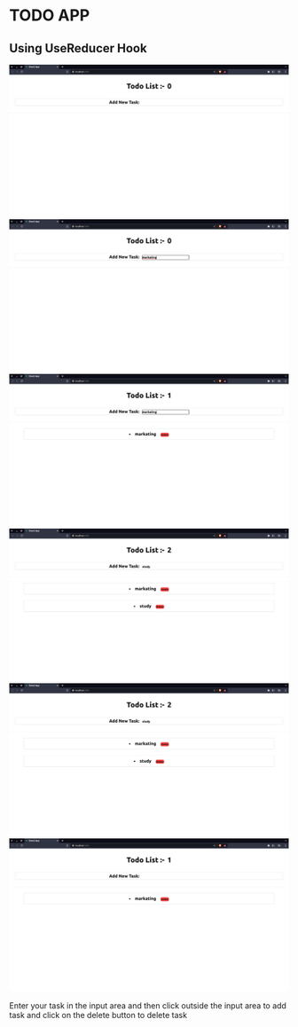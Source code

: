# TODO APP 

## Using UseReducer Hook

![](./Screenshot%20from%202023-06-04%2009-59-46.png)
![](Screenshot%20from%202023-06-04%2009-59-55.png)
![](./Screenshot%20from%202023-06-04%2009-59-58.png)
![](Screenshot%20from%202023-06-04%2010-00-15.png)
![](Screenshot%20from%202023-06-04%2010-00-15.png)
![](Screenshot%20from%202023-06-04%2010-00-27.png)


Enter your task in the input area and then click outside the input area 
to add task and click on the delete button to delete task